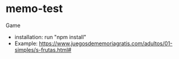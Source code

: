 # memo-test
Game

- installation: run "npm install"
- Example: https://www.juegosdememoriagratis.com/adultos/01-simples/s-frutas.html#
